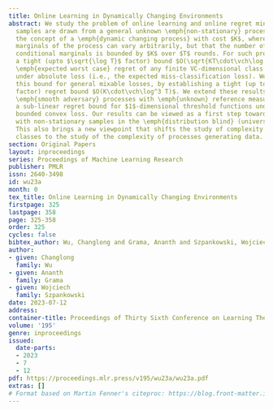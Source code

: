```yaml
---
title: Online Learning in Dynamically Changing Environments
abstract: We study the problem of online learning and online regret minimization when
  samples are drawn from a general unknown \emph{non-stationary} process. We introduce
  the concept of a \emph{dynamic changing process} with cost $K$, where the \emph{conditional}
  marginals of the process can vary arbitrarily, but that the number of different
  conditional marginals is bounded by $K$ over $T$ rounds. For such processes we prove
  a tight (upto $\sqrt{\log T}$ factor) bound $O(\sqrt{KT\cdot\vch\log T})$ for the
  \emph{expected worst case} regret of any finite VC-dimensional class $\mathcal{H}$
  under absolute loss (i.e., the expected miss-classification loss). We then improve
  this bound for general mixable losses, by establishing a tight (up to $\log^3 T$
  factor) regret bound $O(K\cdot\vch\log^3 T)$. We extend these results to general
  \emph{smooth adversary} processes with \emph{unknown} reference measure by showing
  a sub-linear regret bound for $1$-dimensional threshold functions under a general
  bounded convex loss. Our results can be viewed as a first step towards regret analysis
  with non-stationary samples in the \emph{distribution blind} (universal) regime.
  This also brings a new viewpoint that shifts the study of complexity of the hypothesis
  classes to the study of the complexity of processes generating data.
section: Original Papers
layout: inproceedings
series: Proceedings of Machine Learning Research
publisher: PMLR
issn: 2640-3498
id: wu23a
month: 0
tex_title: Online Learning in Dynamically Changing Environments
firstpage: 325
lastpage: 358
page: 325-358
order: 325
cycles: false
bibtex_author: Wu, Changlong and Grama, Ananth and Szpankowski, Wojciech
author:
- given: Changlong
  family: Wu
- given: Ananth
  family: Grama
- given: Wojciech
  family: Szpankowski
date: 2023-07-12
address: 
container-title: Proceedings of Thirty Sixth Conference on Learning Theory
volume: '195'
genre: inproceedings
issued:
  date-parts:
  - 2023
  - 7
  - 12
pdf: https://proceedings.mlr.press/v195/wu23a/wu23a.pdf
extras: []
# Format based on Martin Fenner's citeproc: https://blog.front-matter.io/posts/citeproc-yaml-for-bibliographies/
---
```

